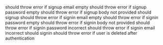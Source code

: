 should throw error if signup email empty
should throw error if signup password empty
should throw error if signup body not provided
should signup
should throw error if signin email empty
should throw error if signin password empty
should throw error if signin body not provided
should throw error if signin password incorrect
should throw error if signin email incorrect
should signin
should throw error if user is deleted after authentication
